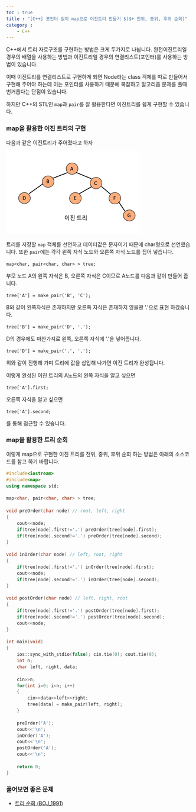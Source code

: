 ```yaml
---
toc : true
title : "[C++] 포인터 없이 map으로 이진트리 만들기 $($+ 전위, 중위, 후위 순회)"
category :
    - C++
---
```

C++에서 트리 자료구조를 구현하는 방법은 크게 두가지로 나뉩니다. 완전이진트리일 경우의 배열을 사용하는 방법과 이진트리일 경우의 연결리스트$($포인터)를 사용하는 방법이 있습니다. 

이때 이진트리를 연결리스트로 구현하게 되면 Node라는 class 객체를 따로 만들어서 구현해 주어야 하는데 이는 포인터를 사용하기 때문에 복잡하고 알고리즘 문제를 풀때 번거롭다는 단점이 있습니다.

하지만 C++의 STL인 `map`과 `pair`를 잘 활용한다면 이진트리를 쉽게 구현할 수 있습니다.

### map을 활용한 이진 트리의 구현

다음과 같은 이진트리가 주어졌다고 하자

![이진트리](/assets/images/algo/binary-tree-map.png)

트리를 저장할 `map` 객체를 선언하고 데이터값은 문자이기 때문에 char형으로 선언했습니다. 
또한 `pair`에는 각각 왼쪽 자식 노드와 오른쪽 자식 노드를 집어 넣습니다.

`map<char, pair<char, char> > tree;`

부모 노드 A의 왼쪽 자식은 B, 오른쪽 자식은 C이므로 A노드를 다음과 같이 만들어 줍니다.

`tree['A'] = make_pair('B', 'C');`

B와 같이 왼쪽자식은 존재하지만 오른쪽 자식은 존재하지 않을땐 '.'으로 표현 하겠습니다.

`tree['B'] = make_pair('D', '.');`

D의 경우에도 마찬가지로 왼쪽, 오른쪽 자식에 '.'을 넣어줍니다.

`tree['D'] = make_pair('.', '.');`

위와 같이 진행해 가며 트리에 값을 삽입해 나가면 이진 트리가 완성됩니다.

이렇게 완성된 이진 트리의 A노드의 왼쪽 자식을 알고 싶으면 

`tree['A'].first;`

오른쪽 자식을 알고 싶으면

`tree['A'].second;`

를 통해 접근할 수 있습니다.

### map을 활용한 트리 순회

이렇게 map으로 구현한 이진 트리를 전위, 중위, 후위 순회 하는 방법은 아래의 소스코드를 참고 하기 바랍니다.

``` cpp
#include<iostream>
#include<map>
using namespace std;

map<char, pair<char, char> > tree;

void preOrder(char node) // root, left, right
{
    cout<<node;
    if(tree[node].first!='.') preOrder(tree[node].first);
    if(tree[node].second!='.') preOrder(tree[node].second);
}

void inOrder(char node) // left, root, right
{
    if(tree[node].first!='.') inOrder(tree[node].first);
    cout<<node;
    if(tree[node].second!='.') inOrder(tree[node].second);
}

void postOrder(char node) // left, right, root
{
    if(tree[node].first!='.') postOrder(tree[node].first);
    if(tree[node].second!='.') postOrder(tree[node].second);
    cout<<node;
}

int main(void)
{
    ios::sync_with_stdio(false); cin.tie(0); cout.tie(0);
    int n;
    char left, right, data;

    cin>>n;
    for(int i=0; i<n; i++)
    {
        cin>>data>>left>>right;
        tree[data] = make_pair(left, right);
    }

    preOrder('A');
    cout<<'\n';
    inOrder('A');
    cout<<'\n';
    postOrder('A');
    cout<<'\n';

    return 0;
}
``` 

### 풀어보면 좋은 문제
- [트리 순회 $($BOJ_1991)](https://www.acmicpc.net/problem/1991)







